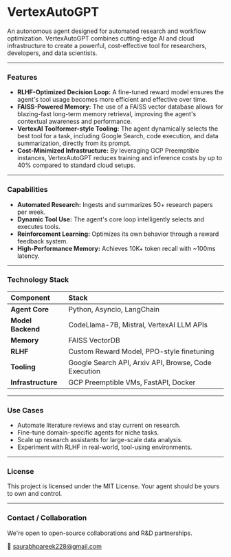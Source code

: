 # VertexAutoGPT

An autonomous agent designed for automated research and workflow optimization. VertexAutoGPT combines cutting-edge AI and cloud infrastructure to create a powerful, cost-effective tool for researchers, developers, and data scientists.

---

### **Features**

* **RLHF-Optimized Decision Loop:** A fine-tuned reward model ensures the agent's tool usage becomes more efficient and effective over time.
* **FAISS-Powered Memory:** The use of a FAISS vector database allows for blazing-fast long-term memory retrieval, improving the agent's contextual awareness and performance.
* **VertexAI Toolformer-style Tooling:** The agent dynamically selects the best tool for a task, including Google Search, code execution, and data summarization, directly from its prompt.
* **Cost-Minimized Infrastructure:** By leveraging GCP Preemptible instances, VertexAutoGPT reduces training and inference costs by up to 40% compared to standard cloud setups.

---

### **Capabilities**

* **Automated Research:** Ingests and summarizes 50+ research papers per week.
* **Dynamic Tool Use:** The agent's core loop intelligently selects and executes tools.
* **Reinforcement Learning:** Optimizes its own behavior through a reward feedback system.
* **High-Performance Memory:** Achieves 10K+ token recall with ~100ms latency.

---

### **Technology Stack**

| Component | Stack |
| :--- | :--- |
| **Agent Core** | Python, Asyncio, LangChain |
| **Model Backend** | CodeLlama-7B, Mistral, VertexAI LLM APIs |
| **Memory** | FAISS VectorDB |
| **RLHF** | Custom Reward Model, PPO-style finetuning |
| **Tooling** | Google Search API, Arxiv API, Browse, Code Execution |
| **Infrastructure** | GCP Preemptible VMs, FastAPI, Docker |

---

### **Use Cases**

* Automate literature reviews and stay current on research.
* Fine-tune domain-specific agents for niche tasks.
* Scale up research assistants for large-scale data analysis.
* Experiment with RLHF in real-world, tool-using environments.

---

### **License**

This project is licensed under the MIT License. Your agent should be yours to own and control.

---

### **Contact / Collaboration**

We're open to open-source collaborations and R&D partnerships.

📧 saurabhpareek228@gmail.com
